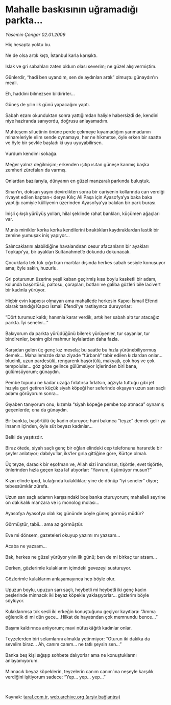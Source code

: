 # Mahalle baskısının uğramadığı parkta...

*Yasemin Çongar 02.01.2009*

<div class="taraf_structure_2col_1zq">
<div class="margen_n">



 <p>Hiç hesapta yoktu bu. <br/><br/>Ne de olsa artık kıştı, İstanbul karla karışıktı. <br/><br/>Islak ve gri sabahları zaten oldum olası severim; ne güzel alışıvermiştim. <br/><br/>Günlerdir, “hadi ben uyandım, sen de aydınlan artık” olmuştu günaydın’ın meali. <br/><br/>Eh, haddini bilmezsen bildirirler... <br/><br/>Güneş de yılın ilk günü yapacağını yaptı. <br/><br/>Sabah ezanı okunduktan sonra yattığımdan haliyle habersizdi de, kendini niye haziranda sanıyordu, doğrusu anlayamadım. <br/><br/>Muhteşem siluetinin önüne perde çekmeye kıyamadığım yarımadanın minareleriyle elim sende oynamaya, her ne hikmetse, öyle erken bir saatte ve öyle bir şevkle başladı ki uyu uyuyabilirsen. <br/><br/>Vurdum kendimi sokağa. <br/><br/>Meğer yalnız değilmişim; erkenden ışıtıp ısıtan güneşe kanmış başka zemheri zürefaları da varmış. <br/><br/>Onlardan bazılarıyla, dünyanın en güzel manzaralı parkında buluştuk. <br/><br/>Sinan’ın, doksan yaşını devirdikten sonra bir cariyenin kollarında can verdiği rivayet edilen kaptan-ı derya Kılıç Ali Paşa için Ayasofya’ya baka baka yaptığı camiyle külliyenin üzerinden Ayasofya’ya bakılan bir park burası. <br/><br/>İnişli çıkışlı yürüyüş yolları, hilal şeklinde rahat bankları, küçümen ağaçları var. <br/><br/>Munis minikler korka korka kendilerini bıraktıkları kaydıraklardan lastik bir zemine yumuşak iniş yapıyor... <br/><br/>Salıncaklarını alabildiğine havalandıran cesur afacanların bir ayakları Topkapı’ya, bir ayakları Sultanahmet’e dokundu dokunacak. <br/><br/>Çocuklarla tek tük çığırtkan martılar dışında herkes sabah sesiyle konuşuyor ama; öyle sakin, huzurlu. <br/><br/>Gri poturunun üzerine yeşil kaban geçirmiş kısa boylu kasketli bir adam, kolunda başörtüsü, paltosu, çorapları, botları ve galiba gözleri bile lacivert bir kadınla yürüyor. <br/><br/>Hiçbir evin kapıcısı olmayan ama mahallede herkesin Kapıcı İsmail Efendi olarak tanıdığı Kapıcı İsmail Efendi’ye rastlayınca duruyorlar: <br/><br/>“Dört turumuz kaldı; hanımla karar verdik, artık her sabah altı tur atacağız parkta. İyi seneler...” <br/><br/>Bakıyorum da parkta yürüdüğünü bilerek yürüyenler, tur sayanlar, tur bindirenler, benim gibi mahmur leylalardan daha fazla. <br/><br/>Karşıdan gelen üç genç kız mesela; bu saatte bu hızla yürünebiliyormuş demek... Mahallemizde daha ziyade “türbanlı” tabir edilen kızlardan onlar... blucinli, uzun pardesülü, rengarenk başörtülü, makyajlı, çok hoş ve çok tempolular... göz göze gelince gülümsüyor içlerinden biri bana, gülümsüyorum; günaydın. <br/><br/>Pembe topunu ne kadar uzağa fırlatırsa fırlatsın, ağzıyla tuttuğu gibi jet hızıyla geri getiren küçük siyah köpeği her seferinde okşayan uzun sarı saçlı adamı görüyorum sonra... <br/><br/>Gıyaben tanıyorum onu; kızımla “siyah köpeğe pembe top atmaca” oynamış geçenlerde; ona da günaydın. <br/><br/>Bir bankta, başörtülü üç kadın oturuyor; hani bakınca “teyze” demek gelir ya insanın içinden, öyle süt beyazı kadınlar... <br/><br/>Belki de yaşıtızdır. <br/><br/>Biraz ötede, siyah saçlı genç bir oğlan elindeki cep telefonuna hararetle bir şeyler anlatıyor; dabılyu’lar, iks’ler gırla gittiğine göre, Kürtçe olmalı. <br/><br/>Üç teyze, daracık bir eşofman ve, Allah sizi inandırsın, tişörtle, evet tişörtle, önlerinden hızla geçen kıza laf atıyorlar: “Yavrum, üşümüyor musun?” <br/><br/>Kızın elinde ipod, kulağında kulaklıklar; yine de dönüp “iyi seneler” diyor; tebessümkâr zürefa. <br/><br/>Uzun sarı saçlı adamın karşısındaki boş banka oturuyorum; mahalleli seyrine on dakikalık manzara ve iç monolog molası... <br/><br/>Ayasofya Ayasofya olalı kış gününde böyle güneş görmüş müdür? <br/><br/>Görmüştür, tabii... ama az görmüştür. <br/><br/>Eve mi dönsem, gazeteleri okuyup yazımı mı yazsam... <br/><br/>Acaba ne yazsam... <br/><br/>Bak, herkes ne güzel yürüyor yılın ilk günü; ben de mi birkaç tur atsam... <br/><br/>Derken, gözlerimle kulaklarım içimdeki gevezeyi susturuyor. <br/><br/>Gözlerimle kulaklarım anlaşamayınca hep böyle olur. <br/><br/>Upuzun boylu, upuzun sarı saçlı, heybetli mi heybetli iki genç kadın peşlerinde minnacık iki beyaz köpekle yaklaşıyorlar... gözlerim böyle söylüyor. <br/><br/>Kulaklarımsa tok sesli iki erkeğin konuştuğunu geçiyor kayıtlara: “Amma eğlendik di mi dün gece....Hilkat de hayatından çok memnundu bence...” <br/><br/>Başımı kaldırınca anlıyorum; mavi nüfuskâğıtlı kadınlar onlar. <br/><br/>Teyzelerden biri selamlarını almakla yetinmiyor: “Oturun iki dakika da sevelim biraz... Ah, canım canım... ne tatlı şeysin sen...” <br/><br/>Banka beş kişi sığışıp sohbete dalıyorlar ama ne konuştuklarını anlayamıyorum. <br/><br/>Minnacık beyaz köpeklerin, teyzelerin canım canım’ına neşeyle karşılık verdiğini işitiyorum sadece: “Yep... yep... yep...” </p>

<br/>


<div id="taraf_not">
</div>

</div>


</div>

Kaynak: [taraf.com.tr](http://www.taraf.com.tr:80/makale/3383.htm), [web.archive.org (arşiv bağlantısı)](http://web.archive.org/web/20090228151434/http://www.taraf.com.tr:80/makale/3383.htm)
